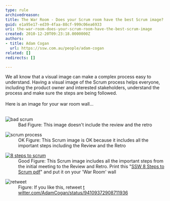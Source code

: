 ```yaml
---
type: rule
archivedreason: 
title: The War Room - Does your Scrum room have the best Scrum image?
guid: e1a95e17-ed39-4faa-88cf-999c06ea6933
uri: the-war-room-does-your-scrum-room-have-the-best-scrum-image
created: 2010-12-20T09:23:18.0000000Z
authors:
- title: Adam Cogan
  url: https://ssw.com.au/people/adam-cogan
related: []
redirects: []

---
```



We all know that a visual image can make a complex process easy to understand. Having a visual image of the Scrum process helps everyone, including the product owner and interested stakeholders, understand the process and make sure the steps are being followed. <br><br>Here is an image for your war room wall... 
<br><excerpt class='endintro'></excerpt><br>
<dl class="badImage"><dt> 
      <img src="/Management/RulesToBetterScrumUsingTFS/PublishingImages/SCRUMImage-bad02.jpg" alt="bad scrum" />
   </dt><dd>Bad Figure&#58; This image doesn't include the review and the retro</dd></dl><dl class="badImage"><dt> 
      <img src="/Management/RulesToBetterScrumUsingTFS/PublishingImages/SCRUMImage-good.jpg" alt="scrum process" />
   </dt><dd>OK Figure&#58; This Scrum image is OK because it includes all the important steps including the Review and the Retro</dd></dl><dl class="goodImage"><dt> 
      <a href="/Management/RulesToBetterScrumUsingTFS/Documents/8StepstoScrum.pdf"><img src="/Management/RulesToBetterScrumUsingTFS/PublishingImages/8Steps_preview.jpg" alt="8 steps to scrum" /></a>​​</dt><dd>Good Figure&#58; This Scrum image includes all the important steps from the initial meeting to the Review and Retro. Print this &quot;<a href="/Management/RulesToBetterScrumUsingTFS/Documents/8StepstoScrum.pdf">SSW 8 Steps to Scrum pdf</a>&quot; and put it on your 'War Room' wall</dd></dl><dl class="image"><dt> 
      <img src="/Management/RulesToBetterScrumUsingTFS/PublishingImages/scrum-twitter.jpg" alt="retweet" /> 
   </dt><dd>Figure&#58; If you like this, retweet ​ 
      <a href="https&#58;//twitter.com/AdamCogan/status/94109372908711936" target="_blank">t​witter.com/AdamCogan/status/94109372908711936</a></dd></dl>


